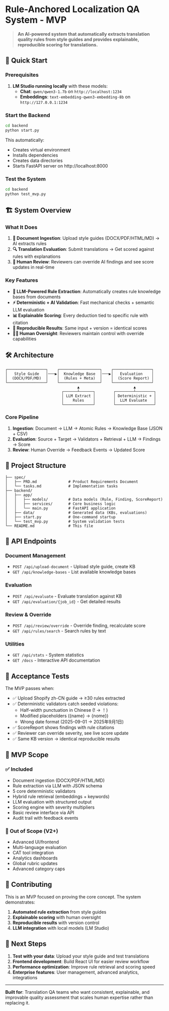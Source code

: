 # Rule-Anchored Localization QA System - MVP

> **An AI-powered system that automatically extracts translation quality rules from style guides and provides explainable, reproducible scoring for translations.**

## 🚀 Quick Start

### Prerequisites
1. **LM Studio running locally** with these models:
   - **Chat**: `qwen/qwen3-1.7b` on `http://localhost:1234`
   - **Embeddings**: `text-embedding-qwen3-embedding-8b` on `http://127.0.0.1:1234`

### Start the Backend
```bash
cd backend
python start.py
```

This automatically:
- Creates virtual environment
- Installs dependencies  
- Creates data directories
- Starts FastAPI server on http://localhost:8000

### Test the System
```bash
cd backend
python test_mvp.py
```

## 🏗️ System Overview

### What It Does
1. **📄 Document Ingestion**: Upload style guides (DOCX/PDF/HTML/MD) → AI extracts rules
2. **🔍 Translation Evaluation**: Submit translations → Get scored against rules with explanations
3. **👥 Human Review**: Reviewers can override AI findings and see score updates in real-time

### Key Features
- **🤖 LLM-Powered Rule Extraction**: Automatically creates rule knowledge bases from documents
- **⚡ Deterministic + AI Validation**: Fast mechanical checks + semantic LLM evaluation  
- **📊 Explainable Scoring**: Every deduction tied to specific rule with citation
- **🔄 Reproducible Results**: Same input + version = identical scores
- **👨‍💼 Human Oversight**: Reviewers maintain control with override capabilities

## 🛠️ Architecture

```
┌─────────────────┐    ┌──────────────────┐    ┌─────────────────┐
│   Style Guide   │───▶│  Knowledge Base  │───▶│   Evaluation    │
│  (DOCX/PDF/MD)  │    │  (Rules + Meta)  │    │  (Score Report) │
└─────────────────┘    └──────────────────┘    └─────────────────┘
                                ▲                        ▲
                         ┌──────┴──────┐        ┌────────┴────────┐
                         │ LLM Extract │        │ Deterministic + │
                         │    Rules    │        │  LLM Evaluate   │
                         └─────────────┘        └─────────────────┘
```

### Core Pipeline
1. **Ingestion**: Document → LLM → Atomic Rules → Knowledge Base (JSON + CSV)
2. **Evaluation**: Source + Target → Validators + Retrieval + LLM → Findings → Score
3. **Review**: Human Override → Feedback Events → Updated Score

## 📁 Project Structure

```
├── spec/
│   ├── PRD.md              # Product Requirements Document
│   └── tasks.md            # Implementation tasks
├── backend/
│   ├── app/
│   │   ├── models/         # Data models (Rule, Finding, ScoreReport)
│   │   ├── services/       # Core business logic
│   │   └── main.py         # FastAPI application
│   ├── data/               # Generated data (KBs, evaluations)
│   ├── start.py            # One-command startup
│   └── test_mvp.py         # System validation tests
└── README.md               # This file
```

## 🔧 API Endpoints

### Document Management
- `POST /api/upload-document` - Upload style guide, create KB
- `GET /api/knowledge-bases` - List available knowledge bases

### Evaluation  
- `POST /api/evaluate` - Evaluate translation against KB
- `GET /api/evaluation/{job_id}` - Get detailed results

### Review & Override
- `POST /api/review/override` - Override finding, recalculate score
- `GET /api/rules/search` - Search rules by text

### Utilities
- `GET /api/stats` - System statistics
- `GET /docs` - Interactive API documentation

## 🧪 Acceptance Tests

The MVP passes when:
- ✅ Upload Shopify zh-CN guide → ≥30 rules extracted
- ✅ Deterministic validators catch seeded violations:
  - Half-width punctuation in Chinese (! → ！)
  - Modified placeholders ({name} → {nome})  
  - Wrong date format (2025-09-01 → 2025年9月1日)
- ✅ ScoreReport shows findings with rule citations
- ✅ Reviewer can override severity, see live score update
- ✅ Same KB version → identical reproducible results

## 🎯 MVP Scope

### ✅ Included
- Document ingestion (DOCX/PDF/HTML/MD)
- Rule extraction via LLM with JSON schema
- 5 core deterministic validators  
- Hybrid rule retrieval (embeddings + keywords)
- LLM evaluation with structured output
- Scoring engine with severity multipliers
- Basic review interface via API
- Audit trail with feedback events

### 🚫 Out of Scope (V2+)
- Advanced UI/frontend
- Multi-language evaluation  
- CAT tool integration
- Analytics dashboards
- Global rubric updates
- Advanced category caps

## 🤝 Contributing

This is an MVP focused on proving the core concept. The system demonstrates:
1. **Automated rule extraction** from style guides
2. **Explainable scoring** with human oversight
3. **Reproducible results** with version control
4. **LLM integration** with local models (LM Studio)

## 🚦 Next Steps

1. **Test with your data**: Upload your style guide and test translations
2. **Frontend development**: Build React UI for easier review workflow  
3. **Performance optimization**: Improve rule retrieval and scoring speed
4. **Enterprise features**: User management, advanced analytics, integrations

---

**Built for**: Translation QA teams who want consistent, explainable, and improvable quality assessment that scales human expertise rather than replacing it.
